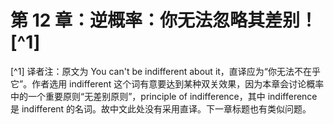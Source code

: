 # 第 12 章：逆概率：你无法忽略其差别！[^1]






[^1] 译者注：原文为 You can't be indifferent about it，直译应为“你无法不在乎它”。作者选用 indifferent 这个词有意要达到某种双关效果，因为本章会讨论概率中的一个重要原则“无差别原则”，principle of indifference，其中 indifference 是 indifferent 的名词。故中文此处没有采用直译。下一章标题也有类似问题。



